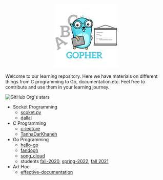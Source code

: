 <p align="center">
  <img height=200px src="https://github.com/cng-by-example/.github/raw/main/profile/img/banner.png"></img>
</p>

Welcome to our learning repository. Here we have materials on different things from C programming to Go, documentation etc. Feel free to contribute and use 
them in your learning journey.

![GitHub Org's stars](https://img.shields.io/github/stars/cng-by-example?style=social)

- Socket Programming
  - [scoket.py](https://github.com/cng-by-example/socket.py)
  - [dallal](https://github.com/cng-by-example/dallal)
- C Programming
  - [c-lecture](https://github.com/cng-by-example/c-lecture)
  - [TanhaDarKhaneh](https://github.com/cng-by-example/TanhaDarKhaneh)
- Go Programming
  - [hello-go](https://github.com/cng-by-example/hello-go)
  - [fandogh](https://github.com/cng-by-example/fandogh)
  - [song_cloud](https://github.com/cng-by-example/song_cloud)
  - students [fall-2020](https://github.com/cng-by-example/students-fall-2020), [spring-2022](https://github.com/cng-by-example/students-spring-2022), [fall 2021](https://github.com/cng-by-example/students-fall-2021)
- Ad-Hoc
  - [effective-documentation](https://github.com/cng-by-example/effective-documentation)
